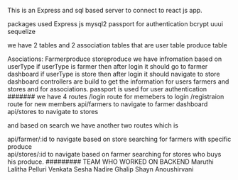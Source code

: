 This is an Express and sql based server to connect to react js app.

packages used
Express js mysql2 passport for authentication bcrypt uuui sequelize

we have 2 tables and 2 association tables that are
user table
produce table

Asociations:
Farmerproduce
storeproduce
we have infromation based on userType
if userType is farmer then after login it should go to farmer dashboard
if userType is store then after login it should navigate to store dashboard
controllers are build to get the information for users farmers and stores
and for associations.
passport is used for user authentication
####### we have 4 routes /login route for memebers to login /registraion route for new members api/farmers to navigate to farmer dashboard api/stores to navigate to stores

   and based on search we have another two routes which is

   api/farmer/:id to navigate based on store searching for farmers with specific produce  
   api/stores/:id to navigate based on farmer searching for stores who buys his produce.
######### TEAM WHO WORKED ON BACKEND Maruthi Lalitha Pelluri Venkata Sesha Nadire Ghalip Shayn Anoushirvani
